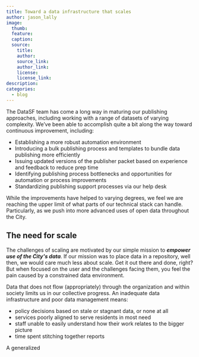 ```yaml
---
title: Toward a data infrastructure that scales
author: jason_lally
image:
  thumb:
  feature:
  caption:
  source:
    title:
    author:
    source_link:
    author_link:
    license:
    license_link:
description:
categories:
  - blog
---
```



The DataSF team has come a long way in maturing our publishing approaches, including working with a range of datasets of varying complexity. We’ve been able to accomplish quite a bit along the way toward continuous improvement, including:

* Establishing a more robust automation environment
* Introducing a bulk publishing process and templates to bundle data publishing more efficiently
* Issuing updated versions of the publisher packet based on experience and feedback to reduce prep time
* Identifying publishing process bottlenecks and opportunities for automation or process improvements
* Standardizing publishing support processes via our help desk


While the improvements have helped to varying degrees, we feel we are reaching the upper limit of what parts of our technical stack can handle. Particularly, as we push into more advanced uses of open data throughout the City.

## The need for scale

The challenges of scaling are motivated by our simple mission to ***empower use of the City's data***. If our mission was to place data in a repository, well then, we would care much less about scale. Get it out there and done, right? But when focused on the user and the challenges facing them, you feel the pain caused by a constrained data environment.&nbsp;

Data that does not flow (appropriately) through the organization and within society limits us in our collective progress. An inadequate data infrastructure and poor data management means:

* policy decisions based on stale or stagnant data, or none at all
* services poorly aligned to serve residents in most need
* staff unable to easily understand how their work relates to the bigger picture
* time spent stitching together reports


A generalized&nbsp;

&nbsp;

&nbsp;